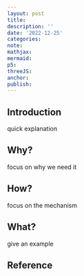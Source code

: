 ```yaml
---
layout: post
title:
description: ''
date: '2022-12-25'
categories:
note:
mathjax:
mermaid:
p5:
threeJS:
anchor:
publish:
---
```


## Introduction

quick explanation

## Why?

focus on why we need it

## How?

focus on the mechanism

## What?

give an example

## Reference
